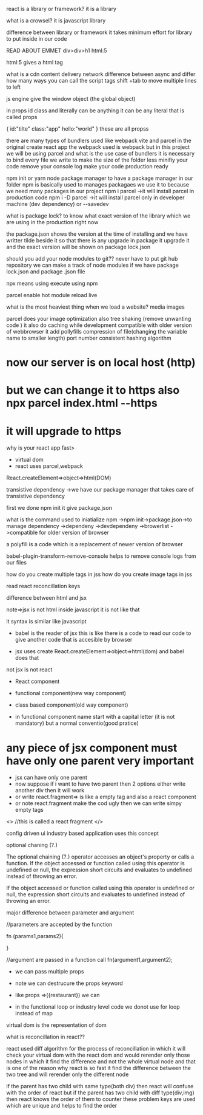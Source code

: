 react is a library or framework?
it is a library

what is a crowsel?
it is javascript library

difference between library or framework
it takes minimum effort for library to put inside in our code

READ ABOUT EMMET div>div>h1  html:5

html:5 gives a html tag

what is a cdn content delivery network
difference between async and differ
how many ways you can call the script tags
shift +tab to move multiple lines to left   


js engine give the window object (the global object)


in props id class and literally can be anything it can be any literal that is called props

{
    id:"tilte"
    class:"app"
    hello:"world"
}
these are all propss


there are many types of bundlers used like webpack vite and parcel 
in the original create react app the webpack used is webpack 
but in this project we will be using parcel
and what is the use case of bundlers
it  is necessary to bind every file we write to make the size of the folder less
minifiy your code remove your console log make your code production ready

npm init or yarn node package manager
to have a package manager in our folder
npm is basically used to manages packagaes we use it to because we need many packages in our project
npm i parcel ->it will install parcel in production code
npm i -D parcel ->it will install parcel only in developer machine (dev dependency) or --savedev


what is package lock?
to know what exact version of the library which we are using in the production right now

the package.json shows the version at the time of installing and we have writter tilde beside it
so that there is any upgrade in package it upgrade it and the exact version will be shown on package lock.json

should you add your node modules to git??
never have to put git hub repository
we can make a track of node modules if we have package lock.json and package .json file

npx means using execute using npm

parcel enable hot module reload live

what is the most heaviest thing when we load a website?
media images 

parcel does your image optimization also 
tree shaking (remove unwanting code )
it also do caching while development
compatible with older version of webbrowser
it add pollyfills 
compression of file(changing the variable name to smaller length)
port number
consistent hashing algorithm

# now our server is on local host (http)
# but we can change it to https also npx parcel index.html --https
# it will upgrade to https

why is your react app fast>
* virtual dom
* react uses parcel,webpack

React.createElement=>object=>html(DOM)

transistive dependency ->we have our package manager that takes care of transistive dependency  

first we done npm init it give package.json

what is the command used to iniatialize npm ->npm init->package.json->to manage dependency ->dependeny ->devdependeny
->browerlist ->compatible for older version of browser

a polyfill is a code which is a replacement of newer version of browser

babel-plugin-transform-remove-console helps to remove console logs from our files

how do you create multiple tags in jss
how do you create image tags in jss

read react reconcillation keys


difference between html and jsx

note=>jsx is not html inside javascript it is not like that

it syntax is similar like javascript

* babel is the reader of jsx
this is like there is a code to read our code to give another code that is accesible by browser


* jsx uses create React.createElement=>object=>html(dom)  and babel does that

not jsx is not react

* React component

* functional component(new way component)
* class based component(old way component)

 * in functional component name start with a capital letter (it is not mandatory) but a normal conventio(good pratice)

 # any piece of jsx component must have only one parent very important

 * jsx can have only one parent
 * now suppose if i want to have two parent then 2 options either write another div then it will work
 * or write react.fragment=> is like a empty tag and also a react component
 * or note react.fragment make the cod ugly then we can write simpy empty tags 


<>
//this is called a react fragment
</>


config driven ui industry based application uses this concept


optional chaning (?.)

The optional chaining (?.) operator accesses an object's property or calls a function. If the object accessed or function called using this operator is undefined or null, the expression short circuits and evaluates to undefined instead of throwing an error.

If the object accessed or function called using this operator is undefined or null, the expression short circuits and evaluates to undefined instead of throwing an error.


major difference between parameter and argument

//parameters are accepted by the function 

fn (params1,params2){

}

//argument are passed in a function call
fn(argument1,argument2);


* we can pass multiple props 
* note we can destrucure the props keyword
* like props =>({restaurant})  we can 


* in the functional loop or industry level code we donot use for loop instead of map

virtual dom is the representation of dom

what is reconcillation in react??

react used diff algorithm for the process of reconcillation in which it will check your virtual dom with the react dom and would rerender only those nodes in which it find the difference and not the whole virtual node and that is one of the reason why react is so fast 
it find the difference between the two tree and will rerender only the different node 

if the parent has two child with same type(both div) then react will confuse with the order of react
but if the parent has two child with diff type(div,img) then react knows the order of them
to counter these problem keys are used which are unique and helps to find the order





